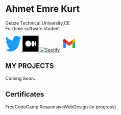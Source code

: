 # Ahmet Emre Kurt
Gebze Technical University,CE <br> Full time software student <br>

<a href="https://twitter.com/AhmetEmreKurt4"> <img src="/portfolio images/Twitter-logo.svg.png" alt="Twitter" height=50 width=50 />  </a>
<a href="https://medium.com/@akurtt"><img src="/portfolio images/medium.png" alt="Medium" height=50 width=50 /> </a>
<a href="https://open.spotify.com/user/31rywsonopr6oxjoijv5ey552lyu"><img src="/portfolio images/spotify.png" alt="Spotify" height="50" width="50"></a>
<a href="mailto:akurtt2534@gmail.com"><img src="/portfolio images/gmail.png" alt="mail" height="50" width="50"></a>

## MY PROJECTS
Coming Soon...

## Certificates
FreeCodeCamp ResponsiveWebDesign (in progress)

